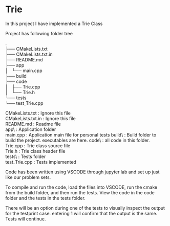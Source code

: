 # Trie
In this project I have implemented a Trie Class

Project has following folder tree

.  
├── CMakeLists.txt  
├── CMakeLists.txt.in  
├── README.md  
├── app  
│   └── main.cpp  
├── build  
├── code  
│   ├── Trie.cpp  
│   └── Trie.h  
└── tests  
    └── test_Trie.cpp  

CMakeLists.txt      : Ignore this file  
CMakeLists.txt.in   : Ignore this file  
README.md           : Readme file  
app\                : Application folder  
main.cpp            : Application main file for personal tests
build\              : Build folder to build the project. executables are here. 
code\               : all code in this folder.   
Trie.cpp            : Trie class source file  
Trie.h              : Trie class header file  
tests\              : Tests folder  
test_Trie.cpp       : Tests implemented

Code has been written using VSCODE through jupyter lab and set up just like our problem sets.

To compile and run the code, load the files into VSCODE, run the cmake from the build folder, and then run the tests. View the code in the code folder and the tests in the tests folder. 

There will be an option during one of the tests to visually inspect the output for the testprint case. entering 1 will confirm that the output is the same. Tests will continue. 



